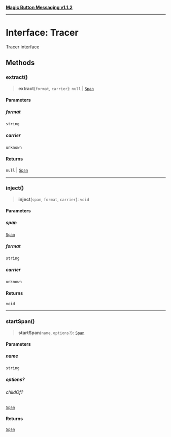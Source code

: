 [**Magic Button Messaging v1.1.2**](../README.md)

***

# Interface: Tracer

Tracer interface

## Methods

### extract()

> **extract**(`format`, `carrier`): `null` \| [`Span`](Span.md)

#### Parameters

##### format

`string`

##### carrier

`unknown`

#### Returns

`null` \| [`Span`](Span.md)

***

### inject()

> **inject**(`span`, `format`, `carrier`): `void`

#### Parameters

##### span

[`Span`](Span.md)

##### format

`string`

##### carrier

`unknown`

#### Returns

`void`

***

### startSpan()

> **startSpan**(`name`, `options?`): [`Span`](Span.md)

#### Parameters

##### name

`string`

##### options?

###### childOf?

[`Span`](Span.md)

#### Returns

[`Span`](Span.md)
